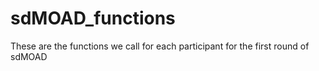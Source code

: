 # sdMOAD_functions
These are the functions we call for each participant for the first round of sdMOAD
